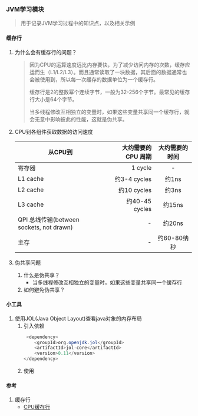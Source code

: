 ### JVM学习模块
> 用于记录JVM学习过程中的知识点，以及相关示例

#### 缓存行
1. 为什么会有缓存行的问题？
    > 因为CPU的运算速度远比内存要快，为了减少访问内存的次数，缓存应运而生（L1/L2/L3）。而且通常读取了一块数据，其后面的数据通常也会被使用到，所以每一次缓存的数据单位为一个缓存行。
    > 
    > 缓存行是2的整数幂个连续字节，一般为32-256个字节。最常见的缓存行大小是64个字节。
    >
    > 当多线程修改互相独立的变量时，如果这些变量共享同一个缓存行，就会无意中影响彼此的性能，这就是伪共享。

1. CPU到各组件获取数据的访问速度

    | 从CPU到 | 大约需要的 CPU 周期 | 大约需要的时间 |
    | ----- | ----: | :----: |
    | 寄存器 | 1 cycle | - |
    | L1 cache | 约3-4 cycles | 约1ns |
    | L2 cache | 约10 cycles | 约3ns |
    | L3 cache | 约40-45 cycles | 约15ns |
    | QPI 总线传输(between sockets, not drawn) | - | 约20ns |
    | 主存 | - | 约60-80纳秒 |

1. 伪共享问题
    1. 什么是伪共享？
        * 当多线程修改互相独立的变量时，如果这些变量共享同一个缓存行
    1. 如何避免伪共享？

#### 小工具
1. 使用JOL(Java Object Layout)查看java对象的内存布局
    1. 引入依赖
        ```java
         <dependency>
            <groupId>org.openjdk.jol</groupId>
            <artifactId>jol-core</artifactId>
            <version>0.11</version>
        </dependency>
        ```
    1. 使用
    
#### 参考
1. 缓存行
    * [CPU缓存行](https://my.oschina.net/manmao/blog/804161)